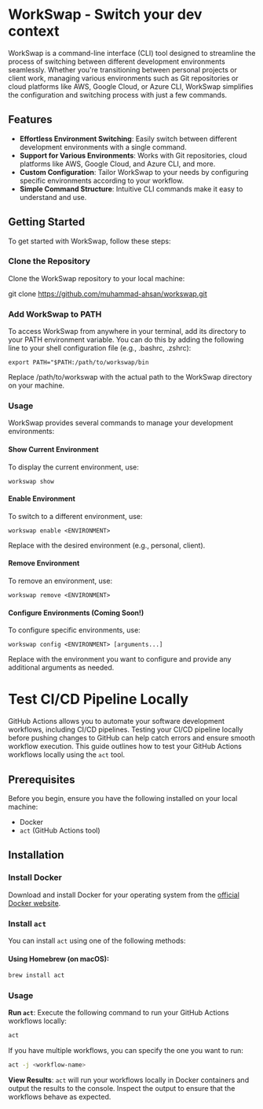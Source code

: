 # WorkSwap - Switch your dev context

WorkSwap is a command-line interface (CLI) tool designed to streamline the process of switching between different development environments seamlessly. Whether you're transitioning between personal projects or client work, managing various environments such as Git repositories or cloud platforms like AWS, Google Cloud, or Azure CLI, WorkSwap simplifies the configuration and switching process with just a few commands.

## Features

* **Effortless Environment Switching**: Easily switch between different development environments with a single command.
* **Support for Various Environments**: Works with Git repositories, cloud platforms like AWS, Google Cloud, and Azure CLI, and more.
* **Custom Configuration**: Tailor WorkSwap to your needs by configuring specific environments according to your workflow.
* **Simple Command Structure**: Intuitive CLI commands make it easy to understand and use.

## Getting Started
To get started with WorkSwap, follow these steps:

### Clone the Repository
Clone the WorkSwap repository to your local machine:

git clone https://github.com/muhammad-ahsan/workswap.git

### Add WorkSwap to PATH
To access WorkSwap from anywhere in your terminal, add its directory to your PATH environment variable. You can do this by adding the following line to your shell configuration file (e.g., .bashrc, .zshrc):

`export PATH="$PATH:/path/to/workswap/bin`

Replace /path/to/workswap with the actual path to the WorkSwap directory on your machine.


### Usage 
WorkSwap provides several commands to manage your development environments:

#### Show Current Environment

To display the current environment, use:


`workswap show`

#### Enable Environment
To switch to a different environment, use:

`workswap enable <ENVIRONMENT>`

Replace <ENVIRONMENT> with the desired environment (e.g., personal, client).

#### Remove Environment
To remove an environment, use:

`workswap remove <ENVIRONMENT>`

#### Configure Environments (Coming Soon!)
To configure specific environments, use:

`workswap config <ENVIRONMENT> [arguments...]`

Replace <ENVIRONMENT> with the environment you want to configure and provide any additional arguments as needed.

# Test CI/CD Pipeline Locally

GitHub Actions allows you to automate your software development workflows, including CI/CD pipelines. Testing your CI/CD pipeline locally before pushing changes to GitHub can help catch errors and ensure smooth workflow execution. This guide outlines how to test your GitHub Actions workflows locally using the `act` tool.

## Prerequisites

Before you begin, ensure you have the following installed on your local machine:

- Docker
- `act` (GitHub Actions tool)

## Installation

### Install Docker

Download and install Docker for your operating system from the [official Docker website](https://www.docker.com/get-started).

### Install `act`

You can install `act` using one of the following methods:

#### Using Homebrew (on macOS):

```bash
brew install act
```

### Usage 
**Run `act`**: Execute the following command to run your GitHub Actions workflows locally:

```bash
act
```

If you have multiple workflows, you can specify the one you want to run:

```bash
act -j <workflow-name>
```

**View Results**: `act` will run your workflows locally in Docker containers and output the results to the console. Inspect the output to ensure that the workflows behave as expected.






